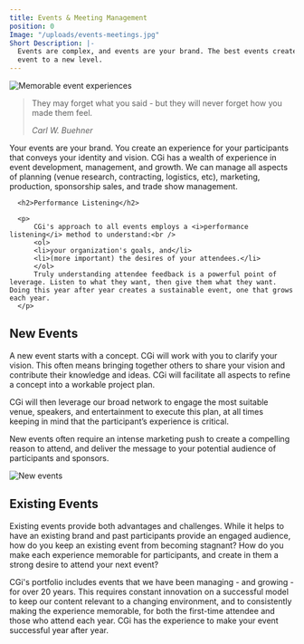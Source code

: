 ```yaml
---
title: Events & Meeting Management
position: 0
Image: "/uploads/events-meetings.jpg"
Short Description: |-
  Events are complex, and events are your brand. The best events create a memorable experience and make participants want to come back. CGi can build events from a raw concept or evolve your existing
  event to a new level.
---
```



<div class="row my-4">
  <div class="col-md-6">
    <img src="/uploads/events-2_2.jpg" alt="Memorable event experiences" />
    </div>
    <div class="col-md-6">
    <blockquote class="blockquote text-center">
    <p class="mb-0">They may forget what you said - but they will never forget how you made them feel.</p>
    <footer class="blockquote-footer"><cite title="Source Title">Carl W. Buehner</cite></footer>
    </blockquote>
    <p>
    Your events are your brand. You create an experience for your participants that conveys your identity and vision.
    CGi has a wealth of experience in event development, management, and growth.
    We can manage all aspects of planning (venue research, contracting, logistics, etc), marketing,
    production, sponsorship sales, and trade show management.
    </p>
  </div>
</div>




<div class="row py-4">
  <div class="col-md-12">

	  <h2>Performance Listening</h2>

	  <p>
		  CGi's approach to all events employs a <i>performance listening</i> method to understand:<br />
		  <ol>
		  <li>your organization's goals, and</li>
		  <li>(more important) the desires of your attendees.</li>
		  </ol>
		  Truly understanding attendee feedback is a powerful point of leverage. Listen to what they want, then give them what they want. Doing this year after year creates a sustainable event, one that grows each year.
	  </p>
  </div>

</div>



<div class="row py-4">
  <div class="col-md-6">

  <h2>New Events</h2>

  <p>
  A new event starts with a concept. CGi will work with you to clarify your vision. This often means
  bringing together others to share your vision and contribute their knowledge and ideas. CGi will
  facilitate all aspects to refine a concept into a workable project plan.
  </p>

  <p>
  CGi will then leverage our broad network to engage the most suitable venue,
  speakers, and entertainment to execute this plan, at all times keeping in mind that the participant’s experience is critical.
  </p>

  <p>
  New events often require an intense marketing push to create a compelling reason to attend, and deliver 
  the message to your potential audience of participants and sponsors.
  </p>

  <!--<p>[Quote from Juice Plus+]</p>-->

  </div>
  <div class="col-md-6">

  <img src="/uploads/events-3_2.jpg" alt="New events" />

  </div>
</div>


<div class="row py-4">
  <div class="col-md-6">
    <img src="/uploads/events-meetings.jpg" alt="">
  </div>
  <div class="col-md-6">

  <h2>Existing Events</h2>

  <p>
  Existing events provide both advantages and challenges. While it helps to have an existing brand and
  past participants provide an engaged audience, how do you keep an existing event from becoming stagnant? How do you make each
  experience memorable for participants, and create in them a strong desire to attend your next event?
  </p>

  <p>
  CGi's portfolio includes events that we have been managing - and growing - for over 20 years. This requires constant innovation on a successful model to keep our content relevant to a changing
  environment, and to consistently making the experience memorable, for both the first-time
  attendee and those who attend each year. CGi has the experience  to make your event successful year after year.
  </p>

<!--
  <p>
  [Quote from ACMA]
  </p>
-->

  </div>
</div>
